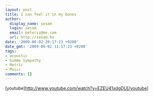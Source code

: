 ```yaml
---
layout: post
title: I can feel it in my bones
author:
  display_name: sesam
  login: sesam
  email: petersz@me.com
  url: http://sesam.hu
date: '2009-06-02 20:17:23 +0200'
date_gmt: '2009-06-02 11:17:23 +0200'
tags:
- acoustic
- Gimme Sympathy
- Metric
- Music
comments: []
---
```


[youtube]http://www.youtube.com/watch?v=EZEU41xdgDU[/youtube]
